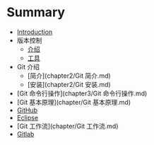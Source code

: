 # Summary

* [Introduction](README.md)
* 版本控制
  * [介绍](chapter1/版本控制介绍.md)
  * [工具](chapter1/版本控制工具.md)
* Git 介绍
  * [简介](chapter2/Git 简介.md)
  * [安装](chapter2/Git 安装.md)
* [Git 命令行操作](chapter3/Git 命令行操作.md)
* [Git 基本原理](chapter/Git 基本原理.md)
* [GitHub](chapter/GitHub.md)
* [Eclipse](chapter/Eclipse.md)
* [Git 工作流](chapter/Git 工作流.md)
* [Gitlab](chapter5/Gitlab.md)


